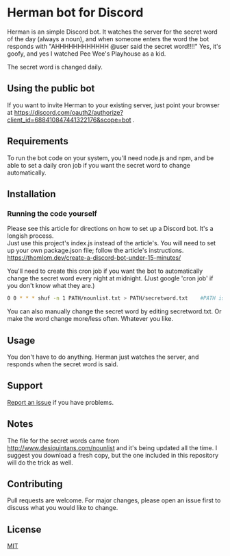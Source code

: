 # Herman bot for Discord

Herman is an simple Discord bot.  It watches the server for the secret word of the day (always a noun), 
and when someone enters the word the bot responds with "AHHHHHHHHHHHH @user said the secret word!!!!"  Yes, it's goofy, 
and yes I watched Pee Wee's Playhouse as a kid.  

The secret word is changed daily.

## Using the public bot

If you want to invite Herman to your existing server, just point your browser at https://discord.com/oauth2/authorize?client_id=688410847441322176&scope=bot .

## Requirements

To run the bot code on your system, you'll need node.js and npm, and be able to set a daily cron job if you want the secret
word to change automatically.


## Installation

### Running the code yourself

Please see this article for directions on how to set up a Discord bot.  It's a longish process.  
Just use this project's index.js instead of the article's.  You will need to set up your own package.json
file; follow the article's instructions.
https://thomlom.dev/create-a-discord-bot-under-15-minutes/

You'll need to create this cron job if you want the bot to automatically change the secret word every night at midnight.
(Just google 'cron job' if you don't know what they are.)

```bash
0 0 * * * shuf -n 1 PATH/nounlist.txt > PATH/secretword.txt    #PATH is the absolute path to the files
```

You can also manually change the secret word by editing secretword.txt.  Or make the word change more/less often.  Whatever you like.


## Usage

You don't have to do anything.  Herman just watches the server, and responds when the secret word is said.


## Support

[Report an issue](https://github.com/glosborne/) if you have problems.


## Notes

The file for the secret words came from http://www.desiquintans.com/nounlist and it's being updated all the time. I suggest
you download a fresh copy, but the one included in this repository will do the trick as well.


## Contributing

Pull requests are welcome. For major changes, please open an issue first to discuss what you would like to change.


## License
[MIT](https://choosealicense.com/licenses/mit/)

